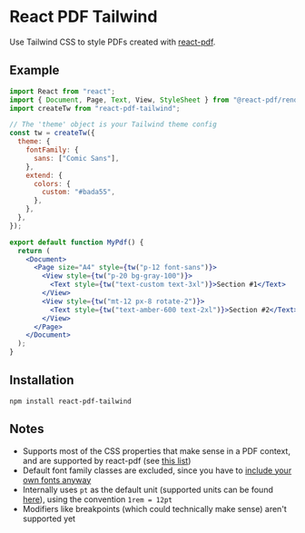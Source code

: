 # React PDF Tailwind

Use Tailwind CSS to style PDFs created with [react-pdf](https://github.com/diegomura/react-pdf).

## Example

```jsx
import React from "react";
import { Document, Page, Text, View, StyleSheet } from "@react-pdf/renderer";
import createTw from "react-pdf-tailwind";

// The 'theme' object is your Tailwind theme config
const tw = createTw({
  theme: {
    fontFamily: {
      sans: ["Comic Sans"],
    },
    extend: {
      colors: {
        custom: "#bada55",
      },
    },
  },
});

export default function MyPdf() {
  return (
    <Document>
      <Page size="A4" style={tw("p-12 font-sans")}>
        <View style={tw("p-20 bg-gray-100")}>
          <Text style={tw("text-custom text-3xl")}>Section #1</Text>
        </View>
        <View style={tw("mt-12 px-8 rotate-2")}>
          <Text style={tw("text-amber-600 text-2xl")}>Section #2</Text>
        </View>
      </Page>
    </Document>
  );
}
```

## Installation

`npm install react-pdf-tailwind`

## Notes

- Supports most of the CSS properties that make sense in a PDF context, and are supported by react-pdf (see [this list](https://react-pdf.org/styling#valid-css-properties))
- Default font family classes are excluded, since you have to [include your own fonts anyway](https://react-pdf.org/fonts)
- Internally uses `pt` as the default unit (supported units can be found [here](https://react-pdf.org/styling#valid-units)), using the convention `1rem = 12pt`
- Modifiers like breakpoints (which could technically make sense) aren't supported yet
